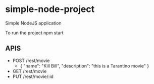 # simple-node-project
Simple NodeJS application

To run the project 
npm start

## APIS ##
- POST /rest/movie
  - {
      "name": "Kill Bill",
      "description": "this is a Tarantino movie" 
    }
- GET /rest/movie
- PUT /rest/movie/:id